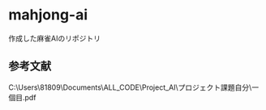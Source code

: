 # mahjong-ai
作成した麻雀AIのリポジトリ

## 参考文献
C:\Users\81809\Documents\ALL_CODE\Project_AI\プロジェクト課題自分\一個目.pdf
